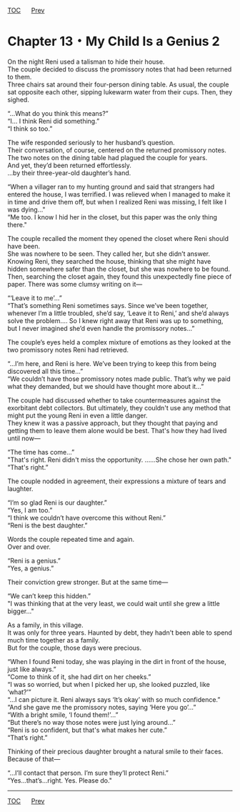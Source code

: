 [TOC](../readme.md)&nbsp;&nbsp;&nbsp;&nbsp;&nbsp;&nbsp;[Prev](Section_0012.md)&nbsp;&nbsp;&nbsp;&nbsp;&nbsp;&nbsp;



# Chapter 13・My Child Is a Genius 2

On the night Reni used a talisman to hide their house.  
The couple decided to discuss the promissory notes that had been
returned to them.  
Three chairs sat around their four-person dining table. As usual, the
couple sat opposite each other, sipping lukewarm water from their cups.
Then, they sighed.  
  
“...What do you think this means?”  
“I… I think Reni did something.”  
“I think so too.”  
  
The wife responded seriously to her husband’s question.  
Their conversation, of course, centered on the returned promissory
notes. The two notes on the dining table had plagued the couple for
years.  
And yet, they’d been returned effortlessly.  
…by their three-year-old daughter’s hand.  
  
“When a villager ran to my hunting ground and said that strangers had
entered the house, I was terrified. I was relieved when I managed to
make it in time and drive them off, but when I realized Reni was
missing, I felt like I was dying..."  
“Me too. I know I hid her in the closet, but this paper was the only
thing there."  
  
The couple recalled the moment they opened the closet where Reni should
have been.  
She was nowhere to be seen. They called her, but she didn’t answer.  
Knowing Reni, they searched the house, thinking that she might have
hidden somewhere safer than the closet, but she was nowhere to be
found.  
Then, searching the closet again, they found this unexpectedly fine
piece of paper. There was some clumsy writing on it—  
  
“‘Leave it to me’…”  
“That’s something Reni sometimes says. Since we’ve been together,
whenever I’m a little troubled, she’d say, ‘Leave it to Reni,’ and she’d
always solve the problem…. So I knew right away that Reni was up to
something, but I never imagined she’d even handle the promissory
notes…”  
  
The couple’s eyes held a complex mixture of emotions as they looked at
the two promissory notes Reni had retrieved.  
  
“...I’m here, and Reni is here. We’ve been trying to keep this from
being discovered all this time…”  
“We couldn’t have those promissory notes made public. That’s why we paid
what they demanded, but we should have thought more about it…”  
  
The couple had discussed whether to take countermeasures against the
exorbitant debt collectors. But ultimately, they couldn't use any method
that might put the young Reni in even a little danger.  
They knew it was a passive approach, but they thought that paying and
getting them to leave them alone would be best. That's how they had
lived until now—  
  
“The time has come…”  
"That's right. Reni didn't miss the opportunity. ……She chose her own
path."  
“That's right.”  
  
The couple nodded in agreement, their expressions a mixture of tears and
laughter.  
  
“I’m so glad Reni is our daughter.”  
“Yes, I am too.”  
“I think we couldn’t have overcome this without Reni.”  
“Reni is the best daughter.”  
  
Words the couple repeated time and again.  
Over and over.  
  
“Reni is a genius.”  
“Yes, a genius.”  
  
Their conviction grew stronger. But at the same time—  
  
“We can’t keep this hidden.”  
"I was thinking that at the very least, we could wait until she grew a
little bigger..."  
  
As a family, in this village.  
It was only for three years. Haunted by debt, they hadn't been able to
spend much time together as a family.  
But for the couple, those days were precious.  
  
“When I found Reni today, she was playing in the dirt in front of the
house, just like always.”  
“Come to think of it, she had dirt on her cheeks.”  
“I was so worried, but when I picked her up, she looked puzzled, like
‘what?’”  
“...I can picture it. Reni always says ‘It’s okay’ with so much
confidence.”  
“And she gave me the promissory notes, saying ‘Here you go’…”  
“With a bright smile, ‘I found them!’…”  
“But there’s no way those notes were just lying around…”  
“Reni is so confident, but that's what makes her cute.”  
“That’s right.”  
  
Thinking of their precious daughter brought a natural smile to their
faces.  
Because of that—  
  
“…I’ll contact that person. I’m sure they’ll protect Reni.”  
“Yes…that’s…right. Yes. Please do."  
  
  
  


---
[TOC](../readme.md)&nbsp;&nbsp;&nbsp;&nbsp;&nbsp;&nbsp;[Prev](Section_0012.md)&nbsp;&nbsp;&nbsp;&nbsp;&nbsp;&nbsp;

